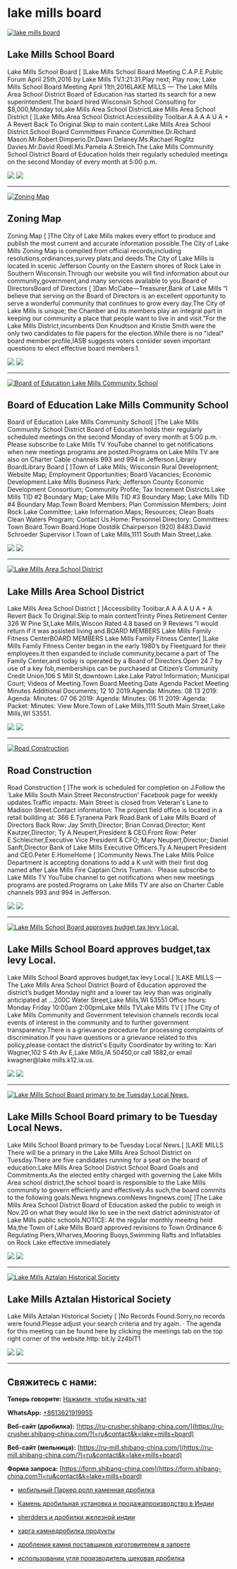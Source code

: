 # lake mills board

<a href="https://swt.shibang-china.com/?l=ru&img&k=lake+mills+board" target="_blank">![lake mills board](http://static.shibang-china.com/all-800x300/61.jpg)</a>

## Lake Mills School Board
Lake Mills School Board [ ]Lake Mills School Board Meeting C.A.P.E.Public Forum April 25th,2016 by Lake Mills TV.1:21:31.Play next; Play now; Lake Mills School Board Meeting April 11th,2016LAKE MILLS — The Lake Mills Area School District Board of Education has started its search for a new superintendent.The board hired Wisconsin School Consulting for $8,000,Monday toLake Mills Area School DistrictLake Mills Area School District [ ]Lake Mills Area School District.Accessibility Toolbar.A A A A U A + A Revert Back To Original.Skip to main content.Lake Mills Area School District.School Board Committees Finance Committee.Dr.Richard Mason.Mr.Robert Dimperio.Dr.Dawn Delaney.Ms.Rachael Roglitz Davies.Mr.David Roedl.Ms.Pamela A.Streich.The Lake Mills Community School District Board of Education holds their regularly scheduled meetings on the second Monday of every month at 5:00 p.m.


<a href="https://whatsapp.shibangsoft.com/WhatsApp.php" target="_blank" title="WhatsApp">![](http://static.shibang-china.com/icon/whatsapp.png)</a> <a href="https://swt.shibang-china.com/?l=ru&icon&k=lake+mills+board" target="_blank">![](http://static.shibang-china.com/icon/chat-ru.png)</a>

---

<a href="https://swt.shibang-china.com/?l=ru&img&k=lake+mills+board" target="_blank">![Zoning Map](http://static.shibang-china.com/all-800x300/1406.jpg)</a>

## Zoning Map
Zoning Map [ ]The City of Lake Mills makes every effort to produce and publish the most current and accurate information possible.The City of Lake Mills Zoning Map is compiled from official records,including resolutions,ordinances,survey plats,and deeds.The City of Lake Mills is located in scenic Jefferson County on the Eastern shores of Rock Lake in Southern Wisconsin.Through our website you will find information about our community,government,and many services available to you.Board of DirectorsBoard of Directors [ ]Dan McCabe—Treasurer,Bank of Lake Mills “I believe that serving on the Board of Directors is an excellent opportunity to serve a wonderful community that continues to grow every day.The City of Lake Mills is unique; the Chamber and its members play an integral part in keeping our community a place that people want to live in and visit.”For the Lake Mills District,incumbents Don Knudtson and Kristie Smith were the only two candidates to file papers for the election.While there is no &quot;ideal&quot; board member profile,IASB suggests voters consider seven important questions to elect effective board members.1.


<a href="https://whatsapp.shibangsoft.com/WhatsApp.php" target="_blank" title="WhatsApp">![](http://static.shibang-china.com/icon/whatsapp.png)</a> <a href="https://swt.shibang-china.com/?l=ru&icon&k=lake+mills+board" target="_blank">![](http://static.shibang-china.com/icon/chat-ru.png)</a>

---

<a href="https://swt.shibang-china.com/?l=ru&img&k=lake+mills+board" target="_blank">![Board of Education Lake Mills Community School](http://static.shibang-china.com/all-800x300/520.jpg)</a>

## Board of Education Lake Mills Community School
Board of Education Lake Mills Community School[ ]The Lake Mills Community School District Board of Education holds their regularly scheduled meetings on the second Monday of every month at 5:00 p.m.&nbsp;&#0183;&#32;Please subscribe to Lake Mills TV YouTube channel to get notifications when new meetings programs are posted.Programs on Lake Mills TV are also on Charter Cable channels 993 and 994 in Jefferson.Library BoardLibrary Board [ ]Town of Lake Mills; Wisconsin Rural Development; Website Map; Employment Opportunities; Board Vacancies; Economic Development.Lake Mills Business Park; Jefferson County Economic Development Consortium; Community Profile; Tax Increment Districts.Lake Mills TID #2 Boundary Map; Lake Mills TID #3 Boundary Map; Lake Mills TID #4 Boundary Map.Town Board Members; Plan Commission Members; Joint Rock Lake Committee; Lake Information.Maps; Resources; Clean Boats Clean Waters Program; Contact Us.Home: Personnel Directory: Committees: Town Board.Town Board.Hope Oostdik Chairperson (920) 8483.David Schroeder Supervisor I.Town of Lake Mills,1111 South Main Street,Lake.


<a href="https://whatsapp.shibangsoft.com/WhatsApp.php" target="_blank" title="WhatsApp">![](http://static.shibang-china.com/icon/whatsapp.png)</a> <a href="https://swt.shibang-china.com/?l=ru&icon&k=lake+mills+board" target="_blank">![](http://static.shibang-china.com/icon/chat-ru.png)</a>

---

<a href="https://swt.shibang-china.com/?l=ru&img&k=lake+mills+board" target="_blank">![Lake Mills Area School District](http://static.shibang-china.com/all-800x300/1488.jpg)</a>

## Lake Mills Area School District
Lake Mills Area School District [ ]Accessibility Toolbar.A A A A U A + A Revert Back To Original.Skip to main contentTrinity Pines Retirement Center 326 W Pine St,Lake Mills,Wiscon Rated 4.8 based on 9 Reviews &quot;I would return if it was assisted living and.BOARD MEMBERS Lake Mills Family Fitness CenterBOARD MEMBERS Lake Mills Family Fitness Center[ ]Lake Mills Family Fitness Center began in the early 1980’s by Fleetguard for their employees.It then expanded to include community,became a part of The Family Center,and today is operated by a Board of Directors.Open 24 7 by use of a key fob,memberships can be purchased at Citizen’s Community Credit Union,106 S Mill St,downtown Lake.Lake Patrol Information; Municipal Court; Videos of Meeting.Town Board.Meeting Date Agenda Packet Meeting Minutes Additional Documents; 12 10 2019.Agenda: Minutes: 08 13 2019: Agenda: Minutes: 07 06 2019: Agenda: Minutes: 06 11 2019: Agenda: Packet: Minutes: View More.Town of Lake Mills,1111 South Main Street,Lake Mills,WI 53551.


<a href="https://whatsapp.shibangsoft.com/WhatsApp.php" target="_blank" title="WhatsApp">![](http://static.shibang-china.com/icon/whatsapp.png)</a> <a href="https://swt.shibang-china.com/?l=ru&icon&k=lake+mills+board" target="_blank">![](http://static.shibang-china.com/icon/chat-ru.png)</a>

---

<a href="https://swt.shibang-china.com/?l=ru&img&k=lake+mills+board" target="_blank">![Road Construction](http://static.shibang-china.com/all-800x300/1028.jpg)</a>

## Road Construction
Road Construction [ ]The work is scheduled for completion on J.Follow the ‘Lake Mills South Main Street Reconstruction’ Facebook page for weekly updates.Traffic impacts: Main Street is closed from Veteran's Lane to Madison Street.Contact information: The project field office is located in a retail building at: 366 E.Tyranena Park Road.Bank of Lake Mills Board of Directors Back Row: Jay Smith,Director; Brian Conrad,Director; Kent Kautzer,Director; Ty A.Neupert,President &amp; CEO.Front Row: Peter E.Schleicher,Executive Vice President &amp; CFO; Mary Neupert,Director; Daniel Sanft,Director  Bank of Lake Mills Executive Officers.Ty A.Neupert President and CEO.Peter E.HomeHome [ ]Community News.The Lake Mills Police Department is accepting donations to add a K unit with their first dog named after Lake Mills Fire Captain Chris Truman.&nbsp;&#0183;&#32;Please subscribe to Lake Mills TV YouTube channel to get notifications when new meetings programs are posted.Programs on Lake Mills TV are also on Charter Cable channels 993 and 994 in Jefferson.


<a href="https://whatsapp.shibangsoft.com/WhatsApp.php" target="_blank" title="WhatsApp">![](http://static.shibang-china.com/icon/whatsapp.png)</a> <a href="https://swt.shibang-china.com/?l=ru&icon&k=lake+mills+board" target="_blank">![](http://static.shibang-china.com/icon/chat-ru.png)</a>

---

<a href="https://swt.shibang-china.com/?l=ru&img&k=lake+mills+board" target="_blank">![Lake Mills School Board approves budget,tax levy Local.](http://static.shibang-china.com/all-800x300/385.jpg)</a>

## Lake Mills School Board approves budget,tax levy Local.
Lake Mills School Board approves budget,tax levy Local.[ ]LAKE MILLS — The Lake Mills Area School District Board of Education approved the district’s budget Monday night and a lower tax levy than was originally anticipated at …200C Water Street,Lake Mills,WI 53551 Office hours: Monday Friday 10:00am 2:00pmLake Mills TVLake Mills TV [ ]The City of Lake Mills Community and Government television channels records local events of interest in the community and to further government transparency.There is a grievance procedure for processing complaints of discrimination.If you have questions or a grievance related to this policy,please contact the district's Equity Coordinator by writing to: Kari Wagner,102 S 4th Av E,Lake Mills,IA 50450,or call 1882,or email kwagner@lake mills.k12.ia.us.


<a href="https://whatsapp.shibangsoft.com/WhatsApp.php" target="_blank" title="WhatsApp">![](http://static.shibang-china.com/icon/whatsapp.png)</a> <a href="https://swt.shibang-china.com/?l=ru&icon&k=lake+mills+board" target="_blank">![](http://static.shibang-china.com/icon/chat-ru.png)</a>

---

<a href="https://swt.shibang-china.com/?l=ru&img&k=lake+mills+board" target="_blank">![Lake Mills School Board primary to be Tuesday Local News.](http://static.shibang-china.com/all-800x300/12.jpg)</a>

## Lake Mills School Board primary to be Tuesday Local News.
Lake Mills School Board primary to be Tuesday Local News.[ ]LAKE MILLS There will be a primary in the Lake Mills Area School District on Tuesday.There are five candidates running for a seat on the board of education:Lake Mills Area School District School Board Goals and Commitments.As the elected entity charged with governing the Lake Mills Area school district,the school board is responsible to the Lake Mills community to govern efficiently and effectively.As such,the board commits to the following goals:News hngnews.comNews hngnews.com[ ]The Lake Mills Area School District Board of Education asked the public to weigh in Nov.20 on what they would like to see in the next district administrator of Lake Mills public schools.NOTICE: At the regular monthly meeitng held Ma,the Town of Lake Mills Board approved revisions to Town Ordinance 6: Regulating Piers,Wharves,Mooring Buoys,Swimming Rafts and Inflatables on Rock Lake effective immediately


<a href="https://whatsapp.shibangsoft.com/WhatsApp.php" target="_blank" title="WhatsApp">![](http://static.shibang-china.com/icon/whatsapp.png)</a> <a href="https://swt.shibang-china.com/?l=ru&icon&k=lake+mills+board" target="_blank">![](http://static.shibang-china.com/icon/chat-ru.png)</a>

---

<a href="https://swt.shibang-china.com/?l=ru&img&k=lake+mills+board" target="_blank">![Lake Mills Aztalan Historical Society](http://static.shibang-china.com/all-800x300/222.jpg)</a>

## Lake Mills Aztalan Historical Society
Lake Mills Aztalan Historical Society [ ]No Records Found.Sorry,no records were found.Please adjust your search criteria and try again.&nbsp;&#0183;&#32;The agenda for this meeting can be found here by clicking the meetings tab on the top right corner of the website.http: bit.ly 2z4bIT1

<a href="https://whatsapp.shibangsoft.com/WhatsApp.php" target="_blank" title="WhatsApp">![](http://static.shibang-china.com/icon/whatsapp.png)</a> <a href="https://swt.shibang-china.com/?l=ru&icon&k=lake+mills+board" target="_blank">![](http://static.shibang-china.com/icon/chat-ru.png)</a>

---
## Свяжитесь с нами:

**Теперь говорите:** [Нажмите, чтобы начать чат](https://swt.shibang-china.com?l=ru&contact&k=lake+mills+board)

**WhatsApp:**  [+8613621919955](https://whatsapp.shibangsoft.com/WhatsApp.php)

**Веб-сайт (дробилка):** [https://ru-crusher.shibang-china.com/](https://ru-crusher.shibang-china.com/?l=ru&contact&k=lake+mills+board)

**Веб-сайт (мельница):** [https://ru-mill.shibang-china.com/](https://ru-mill.shibang-china.com/?l=ru&contact&k=lake+mills+board)

**Форма запроса:** [https://form.shibang-china.com](https://form.shibang-china.com?l=ru&contact&k=lake+mills+board)

* [мобильный Паркер ролл каменная дробилка](../107/%D0%BC%D0%BE%D0%B1%D0%B8%D0%BB%D1%8C%D0%BD%D1%8B%D0%B9%20%D0%9F%D0%B0%D1%80%D0%BA%D0%B5%D1%80%20%D1%80%D0%BE%D0%BB%D0%BB%20%D0%BA%D0%B0%D0%BC%D0%B5%D0%BD%D0%BD%D0%B0%D1%8F%20%D0%B4%D1%80%D0%BE%D0%B1%D0%B8%D0%BB%D0%BA%D0%B0.md)

* [Камень дробильная установка и продажапроизводство в Индии](../106/%D0%9A%D0%B0%D0%BC%D0%B5%D0%BD%D1%8C%20%D0%B4%D1%80%D0%BE%D0%B1%D0%B8%D0%BB%D1%8C%D0%BD%D0%B0%D1%8F%20%D1%83%D1%81%D1%82%D0%B0%D0%BD%D0%BE%D0%B2%D0%BA%D0%B0%20%D0%B8%20%D0%BF%D1%80%D0%BE%D0%B4%D0%B0%D0%B6%D0%B0%D0%BF%D1%80%D0%BE%D0%B8%D0%B7%D0%B2%D0%BE%D0%B4%D1%81%D1%82%D0%B2%D0%BE%20%D0%B2%20%D0%98%D0%BD%D0%B4%D0%B8%D0%B8.md)

* [sherdders и дробилки железной индии](../113/sherdders%20%D0%B8%20%D0%B4%D1%80%D0%BE%D0%B1%D0%B8%D0%BB%D0%BA%D0%B8%20%D0%B6%D0%B5%D0%BB%D0%B5%D0%B7%D0%BD%D0%BE%D0%B9%20%D0%B8%D0%BD%D0%B4%D0%B8%D0%B8.md)

* [харга камнедробилка продукты](../119/%D1%85%D0%B0%D1%80%D0%B3%D0%B0%20%D0%BA%D0%B0%D0%BC%D0%BD%D0%B5%D0%B4%D1%80%D0%BE%D0%B1%D0%B8%D0%BB%D0%BA%D0%B0%20%D0%BF%D1%80%D0%BE%D0%B4%D1%83%D0%BA%D1%82%D1%8B.md)

* [дробления камня поставщиков изготовителем в запрете](../110/%D0%B4%D1%80%D0%BE%D0%B1%D0%BB%D0%B5%D0%BD%D0%B8%D1%8F%20%D0%BA%D0%B0%D0%BC%D0%BD%D1%8F%20%D0%BF%D0%BE%D1%81%D1%82%D0%B0%D0%B2%D1%89%D0%B8%D0%BA%D0%BE%D0%B2%20%D0%B8%D0%B7%D0%B3%D0%BE%D1%82%D0%BE%D0%B2%D0%B8%D1%82%D0%B5%D0%BB%D0%B5%D0%BC%20%D0%B2%20%D0%B7%D0%B0%D0%BF%D1%80%D0%B5%D1%82%D0%B5.md)

* [использовании угля производитель щековая дробилка](../113/%D0%B8%D1%81%D0%BF%D0%BE%D0%BB%D1%8C%D0%B7%D0%BE%D0%B2%D0%B0%D0%BD%D0%B8%D0%B8%20%D1%83%D0%B3%D0%BB%D1%8F%20%D0%BF%D1%80%D0%BE%D0%B8%D0%B7%D0%B2%D0%BE%D0%B4%D0%B8%D1%82%D0%B5%D0%BB%D1%8C%20%D1%89%D0%B5%D0%BA%D0%BE%D0%B2%D0%B0%D1%8F%20%D0%B4%D1%80%D0%BE%D0%B1%D0%B8%D0%BB%D0%BA%D0%B0.md)